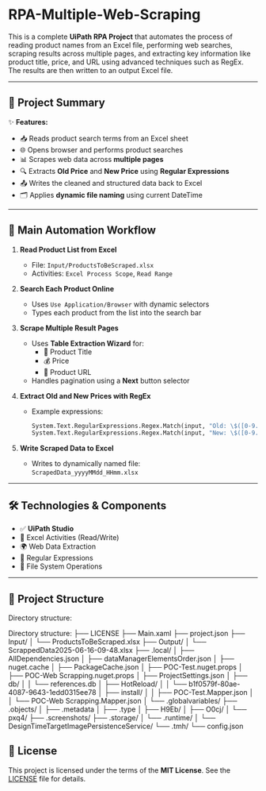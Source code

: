 # RPA-Multiple-Web-Scraping

This is a complete **UiPath RPA Project** that automates the process of reading product names from an Excel file, performing web searches, scraping results across multiple pages, and extracting key information like product title, price, and URL using advanced techniques such as RegEx. The results are then written to an output Excel file.

---

## 📌 Project Summary

✨ **Features:**

- 📥 Reads product search terms from an Excel sheet
- 🌐 Opens browser and performs product searches
- 📊 Scrapes web data across **multiple pages**
- 🔍 Extracts **Old Price** and **New Price** using **Regular Expressions**
- 📤 Writes the cleaned and structured data back to Excel
- 🗂️ Applies **dynamic file naming** using current DateTime

---

## 🧠 Main Automation Workflow

1. **Read Product List from Excel**
   - File: `Input/ProductsToBeScraped.xlsx`
   - Activities: `Excel Process Scope`, `Read Range`

2. **Search Each Product Online**
   - Uses `Use Application/Browser` with dynamic selectors
   - Types each product from the list into the search bar

3. **Scrape Multiple Result Pages**
   - Uses **Table Extraction Wizard** for:
     - 📌 Product Title
     - 💰 Price
     - 🔗 Product URL
   - Handles pagination using a **Next** button selector

4. **Extract Old and New Prices with RegEx**
   - Example expressions:
     ```vb
     System.Text.RegularExpressions.Regex.Match(input, "Old: \$([0-9.]+)").Groups(1).Value
     System.Text.RegularExpressions.Regex.Match(input, "New: \$([0-9.]+)").Groups(1).Value
     ```

5. **Write Scraped Data to Excel**
   - Writes to dynamically named file:  
     `ScrapedData_yyyyMMdd_HHmm.xlsx`

---

## 🛠️ Technologies & Components

- ✅ **UiPath Studio**
- 📄 Excel Activities (Read/Write)
- 🌍 Web Data Extraction
- 🧾 Regular Expressions
- 📁 File System Operations

---

## 📁 Project Structure
Directory structure:

Directory structure:
    ├── LICENSE
    ├── Main.xaml
    ├── project.json
    ├── Input/
    │   └── ProductsToBeScraped.xlsx
    ├── Output/
    │   └── ScrappedData2025-06-16-09-48.xlsx
    ├── .local/
    │   ├── AllDependencies.json
    │   ├── dataManagerElementsOrder.json
    │   ├── nuget.cache
    │   ├── PackageCache.json
    │   ├── POC-Test.nuget.props
    │   ├── POC-Web Scrapping.nuget.props
    │   ├── ProjectSettings.json
    │   ├── db/
    │   │   └── references.db
    │   ├── HotReload/
    │   │   └── b1f0579f-80ae-4087-9643-1edd0315ee78
    │   ├── install/
    │   │   ├── POC-Test.Mapper.json
    │   │   └── POC-Web Scrapping.Mapper.json
    │   └── .globalvariables/
    ├── .objects/
    │   ├── .metadata
    │   ├── .type
    │   ├── H9Eb/
    │   ├── O0cj/
    │   └── pxq4/
    ├── .screenshots/
    ├── .storage/
    │   └── .runtime/
    │       └── DesignTimeTargetImagePersistenceService/
    └── .tmh/
        └── config.json


## 📄 License

This project is licensed under the terms of the **MIT License**. See the [LICENSE](./LICENSE) file for details.